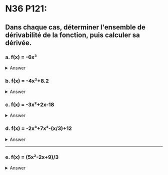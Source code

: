# N36 P121:
## Dans chaque cas, déterminer l'ensemble de dérivabilité de la fonction, puis calculer sa dérivée.

### a. f(x) = -6x³
<details>
<summary>Answer</summary>
-18x²
</details>

### b. f(x) = -4x²+8.2
<details>
<summary>Answer</summary>
-8x
</details>

### c. f(x) = -3x²+2x-18
<details>
<summary>Answer</summary>
-6x+2
</details>

### d. f(x) = -2x³+7x²-(x/3)+12
<details>
<summary>Answer</summary>
-6x²+14x-(1/3)
</details>

--------------------------------------------------------------------------
### e. f(x) = (5x²-2x+9)/3
<details>
<summary>Answer</summary>
(10x-2)/3
</details>

